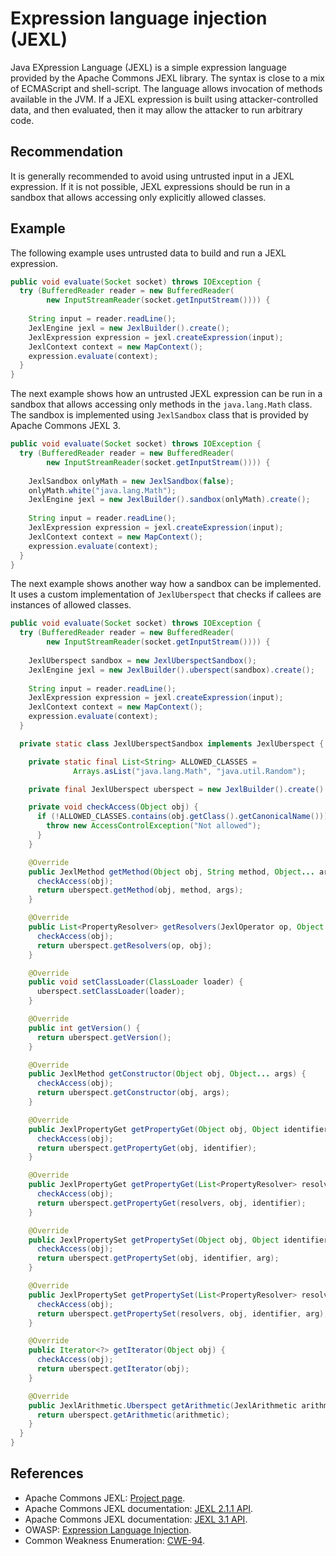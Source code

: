 # Expression language injection (JEXL)
Java EXpression Language (JEXL) is a simple expression language provided by the Apache Commons JEXL library. The syntax is close to a mix of ECMAScript and shell-script. The language allows invocation of methods available in the JVM. If a JEXL expression is built using attacker-controlled data, and then evaluated, then it may allow the attacker to run arbitrary code.


## Recommendation
It is generally recommended to avoid using untrusted input in a JEXL expression. If it is not possible, JEXL expressions should be run in a sandbox that allows accessing only explicitly allowed classes.


## Example
The following example uses untrusted data to build and run a JEXL expression.


```java
public void evaluate(Socket socket) throws IOException {
  try (BufferedReader reader = new BufferedReader(
        new InputStreamReader(socket.getInputStream()))) {
    
    String input = reader.readLine();
    JexlEngine jexl = new JexlBuilder().create();
    JexlExpression expression = jexl.createExpression(input);
    JexlContext context = new MapContext();
    expression.evaluate(context);
  }
}
```
The next example shows how an untrusted JEXL expression can be run in a sandbox that allows accessing only methods in the `java.lang.Math` class. The sandbox is implemented using `JexlSandbox` class that is provided by Apache Commons JEXL 3.


```java
public void evaluate(Socket socket) throws IOException {
  try (BufferedReader reader = new BufferedReader(
        new InputStreamReader(socket.getInputStream()))) {
    
    JexlSandbox onlyMath = new JexlSandbox(false);
    onlyMath.white("java.lang.Math");
    JexlEngine jexl = new JexlBuilder().sandbox(onlyMath).create();
      
    String input = reader.readLine();
    JexlExpression expression = jexl.createExpression(input);
    JexlContext context = new MapContext();
    expression.evaluate(context);
  }
}
```
The next example shows another way how a sandbox can be implemented. It uses a custom implementation of `JexlUberspect` that checks if callees are instances of allowed classes.


```java
public void evaluate(Socket socket) throws IOException {
  try (BufferedReader reader = new BufferedReader(
        new InputStreamReader(socket.getInputStream()))) {
    
    JexlUberspect sandbox = new JexlUberspectSandbox();
    JexlEngine jexl = new JexlBuilder().uberspect(sandbox).create();
      
    String input = reader.readLine();
    JexlExpression expression = jexl.createExpression(input);
    JexlContext context = new MapContext();
    expression.evaluate(context);
  }

  private static class JexlUberspectSandbox implements JexlUberspect {

    private static final List<String> ALLOWED_CLASSES =
              Arrays.asList("java.lang.Math", "java.util.Random");

    private final JexlUberspect uberspect = new JexlBuilder().create().getUberspect();

    private void checkAccess(Object obj) {
      if (!ALLOWED_CLASSES.contains(obj.getClass().getCanonicalName())) {
        throw new AccessControlException("Not allowed");
      }
    }

    @Override
    public JexlMethod getMethod(Object obj, String method, Object... args) {
      checkAccess(obj);
      return uberspect.getMethod(obj, method, args);
    }

    @Override
    public List<PropertyResolver> getResolvers(JexlOperator op, Object obj) {
      checkAccess(obj);
      return uberspect.getResolvers(op, obj);
    }

    @Override
    public void setClassLoader(ClassLoader loader) {
      uberspect.setClassLoader(loader);
    }

    @Override
    public int getVersion() {
      return uberspect.getVersion();
    }

    @Override
    public JexlMethod getConstructor(Object obj, Object... args) {
      checkAccess(obj);
      return uberspect.getConstructor(obj, args);
    }

    @Override
    public JexlPropertyGet getPropertyGet(Object obj, Object identifier) {
      checkAccess(obj);
      return uberspect.getPropertyGet(obj, identifier);
    }

    @Override
    public JexlPropertyGet getPropertyGet(List<PropertyResolver> resolvers, Object obj, Object identifier) {
      checkAccess(obj);
      return uberspect.getPropertyGet(resolvers, obj, identifier);
    }

    @Override
    public JexlPropertySet getPropertySet(Object obj, Object identifier, Object arg) {
      checkAccess(obj);
      return uberspect.getPropertySet(obj, identifier, arg);
    }

    @Override
    public JexlPropertySet getPropertySet(List<PropertyResolver> resolvers, Object obj, Object identifier, Object arg) {
      checkAccess(obj);
      return uberspect.getPropertySet(resolvers, obj, identifier, arg);
    }

    @Override
    public Iterator<?> getIterator(Object obj) {
      checkAccess(obj);
      return uberspect.getIterator(obj);
    }

    @Override
    public JexlArithmetic.Uberspect getArithmetic(JexlArithmetic arithmetic) {
      return uberspect.getArithmetic(arithmetic);
    } 
  }
}
```

## References
* Apache Commons JEXL: [Project page](https://commons.apache.org/proper/commons-jexl/).
* Apache Commons JEXL documentation: [JEXL 2.1.1 API](https://commons.apache.org/proper/commons-jexl/javadocs/apidocs-2.1.1/).
* Apache Commons JEXL documentation: [JEXL 3.1 API](https://commons.apache.org/proper/commons-jexl/apidocs/index.html).
* OWASP: [Expression Language Injection](https://owasp.org/www-community/vulnerabilities/Expression_Language_Injection).
* Common Weakness Enumeration: [CWE-94](https://cwe.mitre.org/data/definitions/94.html).
